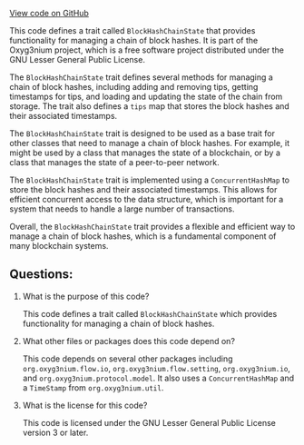 [View code on GitHub](https://github.com/alephium/alephium/flow/src/main/scala/org/alephium/flow/core/BlockHashChainState.scala)

This code defines a trait called `BlockHashChainState` that provides functionality for managing a chain of block hashes. It is part of the Oxyg3nium project, which is a free software project distributed under the GNU Lesser General Public License.

The `BlockHashChainState` trait defines several methods for managing a chain of block hashes, including adding and removing tips, getting timestamps for tips, and loading and updating the state of the chain from storage. The trait also defines a `tips` map that stores the block hashes and their associated timestamps.

The `BlockHashChainState` trait is designed to be used as a base trait for other classes that need to manage a chain of block hashes. For example, it might be used by a class that manages the state of a blockchain, or by a class that manages the state of a peer-to-peer network.

The `BlockHashChainState` trait is implemented using a `ConcurrentHashMap` to store the block hashes and their associated timestamps. This allows for efficient concurrent access to the data structure, which is important for a system that needs to handle a large number of transactions.

Overall, the `BlockHashChainState` trait provides a flexible and efficient way to manage a chain of block hashes, which is a fundamental component of many blockchain systems.
## Questions: 
 1. What is the purpose of this code?
    
    This code defines a trait called `BlockHashChainState` which provides functionality for managing a chain of block hashes.

2. What other files or packages does this code depend on?
    
    This code depends on several other packages including `org.oxyg3nium.flow.io`, `org.oxyg3nium.flow.setting`, `org.oxyg3nium.io`, and `org.oxyg3nium.protocol.model`. It also uses a `ConcurrentHashMap` and a `TimeStamp` from `org.oxyg3nium.util`.

3. What is the license for this code?
    
    This code is licensed under the GNU Lesser General Public License version 3 or later.